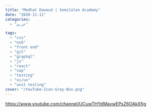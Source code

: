 ```yaml
---
title: "Medhat Dawoud | SemiColon Academy"
date: "2020-11-11"
categories:
  - "عربي"

tags:
  - "css"
  - "es6"
  - "front end"
  - "git"
  - "graphql"
  - "js"
  - "react"
  - "sap"
  - "testing"
  - "ui/ux"
  - "unit testing"
cover: "/YouTube-Icon-Gray-Box.png"
---
```


https://www.youtube.com/channel/UCuwTHYdMavwEPsZ6OAkXfig
